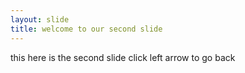 ```yaml
---
layout: slide
title: welcome to our second slide
---
```

this here is the second slide
click left arrow to go back
